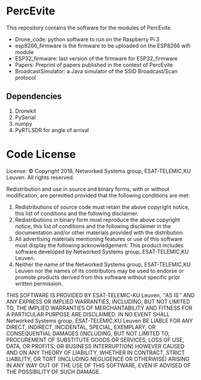 # PercEvite # 
This repository contains the software for the modules of PercEvite.
- Drone_code: python software to run on the Raspberry Pi 3
- esp8266_firmware is the firmware to be uploaded on the ESP8266 wifi module
- ESP32_firmware: last version of the firmware for ESP32_firmware
- Papers: Preprint of papers published in the context of PercEvite
- BroadcastSimulator: a Java simulator of the SSID Broadcast/Scan protocol

## Dependencies ##
1) Dronekit
2) PySerial
3) numpy
4) PyRTLSDR for angle of arrival

# Code License #
License:
© Copyright 2018, Networked Systems group, ESAT-TELEMIC,KU Leuven.
All rights reserved.

Redistribution and use in source and binary forms, with or without
modification, are permitted provided that the following conditions are met:
1. Redistributions of source code must retain the above copyright
   notice, this list of conditions and the following disclaimer.
2. Redistributions in binary form must reproduce the above copyright
   notice, this list of conditions and the following disclaimer in the
   documentation and/or other materials provided with the distribution.
3. All advertising materials mentioning features or use of this software
   must display the following acknowledgement:
   This product includes software developed by Networked Systems group,
   ESAT-TELEMIC,KU Leuven.
4. Neither the name of the Networked Systems group, ESAT-TELEMIC,KU Leuven nor the
   names of its contributors may be used to endorse or promote products
   derived from this software without specific prior written permission.

THIS SOFTWARE IS PROVIDED BY ESAT-TELEMIC-KU Leuven, ''AS IS'' AND ANY
EXPRESS OR IMPLIED WARRANTIES, INCLUDING, BUT NOT LIMITED TO, THE IMPLIED
WARRANTIES OF MERCHANTABILITY AND FITNESS FOR A PARTICULAR PURPOSE ARE
DISCLAIMED. IN NO EVENT SHALL Networked Systems group, ESAT-TELEMIC,KU Leuven
BE LIABLE FOR ANY DIRECT, INDIRECT, INCIDENTAL, SPECIAL, EXEMPLARY,
OR CONSEQUENTIAL DAMAGES (INCLUDING, BUT NOT LIMITED TO, PROCUREMENT
OF SUBSTITUTE GOODS OR SERVICES; LOSS OF USE, DATA, OR PROFITS;
OR BUSINESS INTERRUPTION) HOWEVER CAUSED AND ON ANY THEORY OF LIABILITY,
WHETHER IN CONTRACT, STRICT LIABILITY, OR TORT (INCLUDING NEGLIGENCE OR OTHERWISE)
ARISING IN ANY WAY OUT OF THE USE OF THIS SOFTWARE, EVEN IF ADVISED OF
THE POSSIBILITY OF SUCH DAMAGE. 